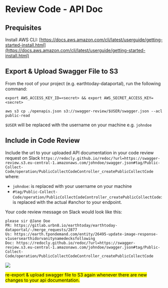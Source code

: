 # Review Code - API Doc

## Prequisites

Install AWS CLI: [https://docs.aws.amazon.com/cli/latest/userguide/getting-started-install.html](https://docs.aws.amazon.com/cli/latest/userguide/getting-started-install.html)

## Export & Upload Swagger File to S3

From the root of your project (e.g. earthtoday-dataportal), run the following command:

```
export AWS_ACCESS_KEY_ID=<secret> && export AWS_SECRET_ACCESS_KEY=<secret>

aws s3 cp ./openapis.json s3://swagger-review/$USER/swagger.json --acl public-read
```

`$USER` will be replaced with the username on your machine e.g. `johndoe`

## Include in Code Review

Include the url to your uploaded API documentation in your code review request on Slack `https://redocly.github.io/redoc/?url=https://swagger-review.s3.eu-central-1.amazonaws.com/johndoe/swagger.json#tag/Public-Collect-Code/operation/PublicCollectCodeController_createPublicCollectCode` where:

* `johndoe`: is replaced with your username on your machine
* `#tag/Public-Collect-Code/operation/PublicCollectCodeController_createPublicCollectCode`: is replaced with the actual #anchor to your endpoint.

Your code review message on Slack would look like this:

```
please sir @Jane Doe
PR: https://gitlab.urbn8.io/earthtoday/earthtoday-dataportal/-/merge_requests/2877
Us: https://earth.tpondemand.com/entity/26495-update-image-response-v1usersearthidorvanitynamedecksfollowing
Doc: https://redocly.github.io/redoc/?url=https://swagger-review.s3.eu-central-1.amazonaws.com/johndoe/swagger.json#tag/Public-Collect-Code/operation/PublicCollectCodeController_createPublicCollectCode
```

![](<../.gitbook/assets/Screenshot 2023-03-16 at 15.26.23.png>)



<mark style="background-color:yellow;">re-export & upload swagger file to S3 again whenever there are new changes to your api documentation.</mark>
